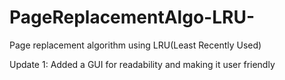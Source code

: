 # PageReplacementAlgo-LRU-
Page replacement algorithm using LRU(Least Recently Used)

Update 1: Added a GUI for readability and making it user friendly